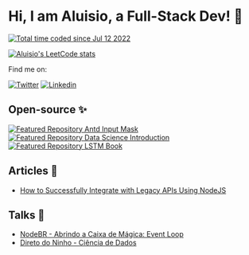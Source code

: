# Hi, I am Aluisio, a Full-Stack Dev! 🤝

<a href="https://wakatime.com/@16899cd3-7e07-4bf0-a660-93d4889c773a"><img src="https://wakatime.com/badge/user/16899cd3-7e07-4bf0-a660-93d4889c773a.svg" alt="Total time coded since Jul 12 2022" /></a>

[![Aluisio's LeetCode stats](https://leetcode-stats-six.vercel.app/?username=Amorim33&theme=dark)](https://leetcode.com/Amorim33/)

Find me on:

[![Twitter](https://img.shields.io/badge/Twitter-000?style=for-the-badge&logo=twitter)](https://twitter.com/AluisioDev/)
[![Linkedin](https://img.shields.io/badge/Linkedin-000?style=for-the-badge&logo=linkedin)](https://www.linkedin.com/in/aluisio-amorim-b19a701ba/)

## Open-source ✨
<a href="https://github.com/expressots/expressots">
  <img  alt="Featured Repository Antd Input Mask" src="https://github-readme-stats.vercel.app/api/pin/?username=expressots&repo=expressots&theme=gruvbox" />
</a>
<a href="https://github.com/Amorim33/mood-tracker-api">
  <img  alt="Featured Repository Data Science Introduction" src="https://github-readme-stats.vercel.app/api/pin/?username=Amorim33&repo=mood-tracker-api&theme=gruvbox" />
</a>
<a href="https://github.com/Amorim33/lstm-book">
  <img  alt="Featured Repository LSTM Book" src="https://github-readme-stats.vercel.app/api/pin/?username=Amorim33&repo=lstm-book&theme=gruvbox" />
</a>

## Articles 📖
- [How to Successfully Integrate with Legacy APIs Using NodeJS](https://dev.to/aluisiodev/how-to-successfully-integrate-with-legacy-apis-using-nodejs-3kbf)

## Talks 👀
- [NodeBR - Abrindo a Caixa de Mágica: Event Loop](https://www.youtube.com/watch?v=xHBj5Y8cxzg)
- [Direto do Ninho - Ciência de Dados](https://www.youtube.com/watch?v=zPosRnYrxag)
